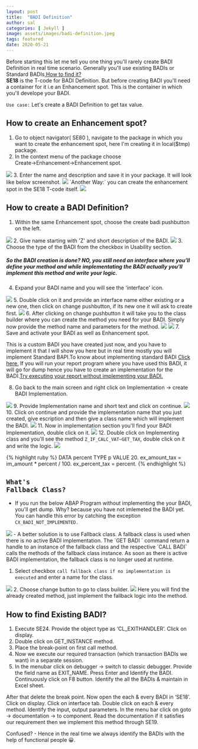 ```yaml
---
layout: post
title:  "BADI Definition"
author: sal
categories: [ Jekyll ]
image: assets/images/badi-definition.jpeg
tags: featured
date: 2020-05-21
---
```

Before starting this let me tell you one thing you'll rarely create BADI Definition in real time scenario. Generally you'll use existing BADIs or Standard BADIs,<a href="#here">How to find it?</a> <br><b>SE18</b> is the T-code for BADI Definition. But before creating BADI you'll need a container for it i.e an Enhancement spot. This is the container in which you'll develope your BADI.

`Use case:` Let's create a BADI Definition to get tax value.

## How to create an Enhancement spot?
1. Go to object navigator( SE80 ), navigate to the package in which you want to create the enhancement spot, here I'm creating it in local($tmp) package.
2. In the context menu of the package choose <br>Create->Enhancement->Enhancement spot.
<img src="https://lh3.googleusercontent.com/G6DFes9XeMl6RvknoxCJsKT3SoNx-w2xBT_kq5ldHxYEZulYuVVqEtlnc-CJa1KsuzUw1bptQtr4cQhpFzy7ee1exdDn0R4eOjXUlk7WMLD6YLVEd_bl_veQK_YP_ioq70H7WZRkgYjGvlm72NOLBbvitNjEsvx3NC4WVJZhGa-T9EQqHbL3xXYVvBrlx-lfNgIp3D7dO6J0Cq1GYYlZEHZL02grlNMv3d5EYZvhoULAs0OyxWTyXK4vvN6o8DLF83nSSzKHwW4IEdH7Wh3gBrAnxrM7ZhkEm1ShNkOVFHH-LL6FscMdVWwgtqpOay_-fupBserT_AWeN-LJpfEyhDB4hoWYfL30L2-zochtAR9RElmo5x5sQUfXJ89KEFOebBYrNSPqLGjp-V2hPrq2KndqTJ4yTKKVOA0iLqllwYD_bHC3sw6cH2bQAsq8k74M1N42OHZ6c76428WIZ9lNYPOc3a3FkMVR2F3os-weVl4srOdljNYpHIrJwK3QootM89U6wF8ovV1xFo7u0E8RjPHGINvLe__DSo-0w59QRjg8oSL2wjMpwy1hTsZeyvhljCsihH3umonlXmqYwFa0EjNN0vsz90XhIxbRRABLSY3V9XlripxSupdgaqaRSkEqqC-ArqgZy7Wce90gWJ9Uc3z1oRQo04qUycoSbxoLkBF292MoOpkWGZs2EnRI=w665-h788-no?authuser=0">
3. Enter the name and description and save it in your package. It will look like below screenshot.
<img src="https://lh3.googleusercontent.com/DUQEOvJfPx__xwacmxSzC2nDvUWEFvE5kILHoKOeeup4XiGa2-pEfrDfeskwLpwYXdKOyNSGoT0_99TB4ewYDgJNjD6x1HqaXBzeG44s-jSuF6kMjVfsNqKzRb8n-et5M0a4TZT_yWhHatUliaErqVsppvZ0Fz3LbfRAomLDMs5UpritZBxIcsXILhYKPtVdCTyOmMcAQWFoFQU0NvYim24GUmogXl3JLajYa5LsK_NniUiwefvhyTHHiyezS5c0bqE8pjN0L5_0KEBVgxzUA-5KXkbgD3TcKW9oBETVy8RYrjHOdkrpEF5uqlLZEhibxdny6cPpKysOVXZHMv_g88mcWP8Kce6kinaLL-xQw7uTGOlbMDBlpw0FrUgh5kv3ZL15iPbYVsK22dzZ5_v_1yqgRxj-Ve2sC5z-LarZqsQXSmx4BiPhW5AE44pNovCdPGCMl_o_-8hDmM6cYACbYgoHg5z_H1LOOF8x-oESNCMkSfenRujvH6RrGfLEFGPvplWCxX2Y3RLTY7rO1C95F2ml7UIrqspDILuBN8LBFRNAYHoEsMSdnKl8NNFN-K4b-wfa2C3azDzqKgWHWti4zyIRduO3k9lUCS_0S7VE6FkGNFyzWD7AoOGhT7EhOukka3P64Fxuwq55GCzY1ZMEXmpuH8NbvB5Z6gp3E6S4taqXGm-3K9uBDgZSNvpx=w1440-h457-no?authuser=0">
`Another Way:` you can create the enhancement spot in the SE18 T-code itself.
<img src="https://lh3.googleusercontent.com/IBSWd8p7S6n1IqQM5Xv0MsYGZTFA9c3ekRUc5dhdPsIGFJXqJxq7qtfBIOMrHh985uzfV7rJgUgpWrnzkajvfbdOWQ5TaTwko-lxpcauWn1f0eaqvdu0uzRnV0ZuAklQ2lGg5DbJBepoG9cbpmOdHh64qSMhsJC9a0uPSUzsHXwecIWyDSAtR-8kmb_s-HqtIybO7cog_cXcPsStfKu8wc953Mw-RkbVG91mk_aBJBQIFhf0zvqKi0ddKH8yVCI4fP4THDAMXc4N0UIACt9PaOBRjO5zHNbO5NCOos2eqbc-NPHNMXs0f3eYwuyKRs1VOtpXmWlMYVT6m4xkQE87jHEFbiczRtiYRJ4-T9OKCoyUidJF8m1NZlrD9jJDy5DrvBDBHEyItuBXrmTNehLIVcslQwDjqV-SKeTEesNJVmGm13R6G2OpnKtmwS6_YqfLAONVIdlXgl3yFNlCLYyayHOOal6vmXpzIJT2dov2RSsNBNBmUmgAhSyM11HdEZbg_e2ex0JuxSdrQuVHkjCOi-BXbY5_dZhheZlUYy4qh1pRTBcjU3pUWrvQfqNLZejSBc_DjcwUDIP7foLOcxaLRY8cJSpRT9uz3Jl18pfl4aKMUt8WIRa6XZHGYhKnDuAXI2y5rN7397iqSGUsnp18GAvbXsnDEhOiZnkMsqqW9uhubomGRgtZmkpeCvoi=w852-h380-no?authuser=0">

## How to create a BADI Definition?
1. Within the same Enhancement spot, choose the create badi pushbutton on the left.
<img src="https://lh3.googleusercontent.com/ZWudyAHk07LO2VIGTn-5hwB9-MvSNTji-qNUU0Ua2pZaSwAnG941YsEvbskw4cizYOO_qmxU4obZnIHVxTB49bylIvMSW7TNnuSWfmdcXTPiitiBECJ6hyWvhZmJFhmzUZHVk_ITYUFE2bdorg1huz9a45XkWCSr6cQqysi2KcjkfjKhcZzx2A1Bj6XQ26VNZ_Ms1042QimCxYjdoCx52o_Rdb4jMsFD-aa10n--AzWA6w0-A4Q0_fJvGMcTEIlmLJOtR-Ajcx_Om1hw3HLz8BOz7_Igzqim2UXEI7I4gLFmCYLz2CLj3TtSudfFmCmCTCG1YBzO1rKa4hdKBi7_b2Co-5sVn41qHyMSLutlq-lRnP_tQIUdDLeLqh4sC-5kySl_MMCMkPWN-96cF166INkuBhL0p6L44JfeCXlOB7kQbrlLob0lzvnbjh6Y2u4C61hDY_SRwGkGxXTKnqe8KOS7Rm9gjK92yYHAR0rbXH2cn9blMnr_3IOeZ5MnZYzMzKdiPrJ0ZK66vWDwcNiozu_z4NfGmZrN-xDicZKxpDd5Put426rQY2uQxC1sT0rwOwJ3mYHGwk3n6Dqxd8evDmQ-906yzcgnGH5fW6aINrmA4FwE0xK7wLb7Lcuob1UIwJq1xbtLxh8Z2KKbOtfugbCM36VRpXLzL7cDPNsd6nxXCtlH7wZ_MqIgwZuT=w1320-h364-no?authuser=0">
2. Give name starting with 'Z' and short description of the BADI.
<img src="https://lh3.googleusercontent.com/V20LztBGDb3inI-IjgZEX7j0Bk4lEQ4jIh56-S1o27PxozPzVq1Ewfhv5pMMs_BZG_tr7r3aqYuFAV1nzS4ezsjogxQ_j0QZjo1J9ZSV74RqS1gFy9tODVkC0aJnIJyhBUiswmoy4dEVjMJ7vFtbmB_JbBsgWR3xIMKxgwk6x4xKmFV8I8SX9X_lcjD8yV3ACbSAmIS0S4BsSHFZI8k3K82f9DIvauIKcffAdHc53BbfqXyTi1Cqi3dCdMBQcGRPSO10r80iu0kO0bfApNTRgvB-Xe2TinFLB05fbC9m86IxZqaZmAw3ZjN_BzqQoSQCBQHWHrDjkaJMgIct8WleZxC9j8yfqiEtuFAsiRBHQb9265FlKxMf_GWFWK0exsBsn1gZoN_irrO9_hdwmAD3NGfr_hUqQsDXpqs1KmX0giqg4r1eTEdM3TPbK8jduI0V_8DzSAA7lb5aPrTPTI3i3WKdV3sQrun33D_si9UT7zkI1lSMooXT3ScF4hPksSdi74eQ6jHH3qj0PHdgB0D2xVmrh3eX4XQSd-Ug7YMM9rK31GPPx8faHopCgLvBAy6uDvHL67lhqGu1yfBKpaF_ya-vgB2x2MkyrKplEX-d7K-izNYel76xAp39QCT8GHvFCrirkr9krsOplsUVZQKFs5MgDIRbDgICecKQWXB88SMBCvP9-Th8XVxI52j3=w1062-h228-no?authuser=0">
3. Choose the type of the BADI from the checkbox in Usability section. 

##### So the BADI creation is done? NO, you still need an interface where you'll define your method and while implementating the BADI actually you'll implement this method and write your logic.

4. Expand your BADI name and you will see the 'interface' icon.
<img src="https://lh3.googleusercontent.com/Bj3-rl_jd081W4EpIfYjWV6Fc9AHPjbZdPlHxgGnJbfDHk6MadtWE30yaqzPy5SpIzsZxrdo8wli9UF9zrEk2ev2SD9q_gXVGlDH1oRIl7CNgu1A2PbkolzReOUbwL4h0LSJsxuDNDytyh9uI0L46Cfh2RDk-mV1MH0AtEhLtgL2WvxkDRYAx0RhVta4i3AUy4xGnwRqalZ3MM2FX38TIpuwWvxKBoS267LLrHTJyzrLFHc-Abvt6UMY3W0Kzbj5UMzZkz56ftGnXPcfeura6K63cadnX9VSuSOLWmcPChvvQWlrsJvr2JNDhWoEZS4LS9Qiv2TCAv5vYKOY0c8xjrhiTqd9H9dKaXME8mbvw7y3CwFSnVyAZVw9HGwwmO6Zh5zgDldhkdFoWDs5ut2yO-Rbo-4KrAMyf-63KdfPBhmlaULrT5sTqUVOeOzfM2PzaefIM4fWTXe5AvdKzr_YOKUuMx2-oNa5EdMVVcbKp8RwZMzv5lOP6zASwPb8mq6mfW3UTjJooNJ3e-glsUR0QwvFA-dBT-TdgUG2BP7jXcGmpztIU4CQUSGcsGSuJ6M8HV1O35zjUe7ln2_mMLiajetZaiMjiewd6RL1rr4qWmQc-Nj2kYEDSZbK1oZbg7mLPqZIm-XtyaN9EjizSMClsTTD70b9dJ23PPG-pS71Yg0eyV9GX1lhEprIFTTZ=w508-h470-no?authuser=0">
5. Double click on it and provide an interface name either existing or a new one, then click on change pushbutton, if its new one it will ask to create first.
<img src="https://lh3.googleusercontent.com/7cpYYA7VzT45P96-MDROvzB7kBFNAyzz9epNlm9eWIcwsDmfnBWVnqw0uNI5EailhO8Bmy7EJq6e11naUAFtS_opxXz11EQhh07kzupxuXufis6s-1273Fp9QIk1krZi5nxu-ueB8LSbXQQB69IXtvJO-30VXUReHLAOV2x4otxn56vdj4PTQOlYKMH70dH8trM51GP2Apqkve6UERwVLv_0TovO9mjFq9V1AKlx12gmQwSRS_ZmDT8x2jswtaRYwF5Jd7TXM6vuGXYyY7LdFtvtpmugDmo4SX29pZd-YJGuXVEbWEHXUM5iQYl1EWkCkkoDwoNQVNQ1lHJYMwGSyGzepyD71LoKCJZTTATs1N7NxKwJC50Uz_WY3QnejwE6JaWL010JFLd68kVdoq8sBkMBQfBP39iNFJf-IngNcgcBrJMdUUOq72Z2IQ2pdbHypBVzZHXHaWHtWcPbYTJVUVx5PwMbVQaohrGp5-tb01iCz2muLme11Ya1-MzsLerUpRdtU-UVF53RvRcbGEpzM_eQwhz0KV9N0gJwyECYl6brCFEz2l_TYTeNGwMz8YQU2z0orY9DH6Pcf_EyovOVqYD13OQdsugg7cFr2vHQNDukxlXVhcXBVgujeJsX0_NIiotfR_WerYmS9o-8W3BFrok-5fOHRfw6cN_lxtYa4JmUsemK6-RH1Kn3jLoB=w1114-h600-no?authuser=0">
6. After clicking on change pushbutton it will take you to the class builder where you can create the method you need for your BADI. Simply now provide the method name and parameters for the method.
<img src="https://lh3.googleusercontent.com/1MTxAry37foTr7YvEZV6wpvGFPZB6OtI94DCmqGlccv2OQWZqemualhzzl3bdiaHtBXGbPUYISUGzk1mHMcSgYE2UQpAuaUOmwsWiS2JyIGL3x3n2YNpPbUlXVhzFcRp-Kgjacqe-qfdPT-tJYGkrVY0NM8FRUjBL-MVNnlyjOf1AYzx3FSpOhXa5ng7yFpyjR5wPELsY6-y5p7sgw-cHhapkwEakPoIZ4V6h3OWn54UfP6WBOF3m8oFWvnmfhqlx7dg4DZXVeMRRIarJ0nE4zCEVWr18ThWFKG1TgFJBFGXCJkrvAAtMl4l0upKVfriUB4MothXyMF70j3d9JBUnOfi3LGELlFFaMQGrkt8Gt0b4qDTq0Q_1NP3N-nRxzN79CwduEm1PxfO_nooyCIFeu0updDVSaeitmFR9UpX_SfQegExPWXNt0VhPItoIytCDZrTAvwV-ZFO53tZlN6rpniCfxMdx5-QrYKltbsZKy9gTBFoITXlAI2TqkTUvcLbZ_czY_6Z2FmWqOCqTLfCJ23Yi2Cu9cJ4OkHHSEynCs-UgvClCzsC-fTjNVBmaYU-VbmCiMnHI5_aG1hQJFW_CttTE85fup57miK8u5omXNo7Jqy0niRbApa-WvmofBOS-JaO7NtEweqwr867fH-1ANZvDMHLgThZA-IqNQAgmmMAAPQsmP-9y1XNflZE=w1408-h302-no?authuser=0">
<img src="https://lh3.googleusercontent.com/KhQqvdZF4VYQ2RdfbcWoeJYpKwDoYiZtq9ldIAUE04WpinUKXnyksq7RGTB1KxoX42vggXZ25utQByTQ07qCoVWke4j8y2czAzN-7gRW7s65Fj0vkmealgsMFcpMokf_tzVOHIRcJVu7tG6v42-Gee69u0F0kgmmpYmO4lMAZVFrFcQJSBHl765egOUec6YejEm09bkEiiBCSwFqOkVwgaDMqAEsaRmg7H7D6dU4w-c66XKCPAoZq2OsqLcYWHc1KDrEa0S6DVOIlmwtZ3bZ9SZladun7oiQTqXwKvZSrX7h_8K_YPLJ_9YEaf0xTAE0su6sehOWRu5mUeeVN9G_FtSCwzSh_nz26TK_LmiodQ6RQNTr_318bDQBUp4bHDVFqtmNyhqElQH-ShO4kC-JnX21dlzEGAlOWAFqqJSNIeVacNtr01NskiNAPjAmnAD-8WUWxov0TLa1gKuZwGFDnk84IWU_Rf02Zby6Lo0Xbzg5pT3hrcf4PYY7nUbzHBqpBRdgs7SNGRXFPOgPIoabc-eWLRYxF2ZncSs8LPBUtYXNycSvIskDz8OwbRaWqze0NVef-8fyIbzvPNU70ywXMnPsatM8xYJFRwEzFhta0ZL5Y2mX98XjIAOaAoM1IVhxqOUH6iVlWuMDMdXX6DfHLGjepQU92UINebzgwnoFNL0ByRw2TNwWv4FmOkBa=w1296-h404-no?authuser=0">
7. Save and activate your BADI as well as Enhancement spot.

This is a custom BADI you have created just now, and you have to implement it that I will show you here but in real time mostly you will implement Standard BAPI.To know about implementing standard BADI <a href="/badi-implementation">Click here.</a>
If you will run your report program where you have used this BADI, it will go for dump hence you have to create an implementation for the BADI.<a href="#here">Try executing your report without implementing your BADI.</a>

8. Go back to the main screen and right click on Implementation -> create BADI Implementation.
<img src="https://lh3.googleusercontent.com/kvjLCZEmt3A9lcBnS-2xHqBibR-PqVH8JscP7-zxenhDWzZ8r6xyFYzWfW85EK9KVss4i93XUCka5di6zvd9E_qfOkSc6B5NzQM9FITA5uL9BN2pj3sCYtTjbl6_N63X19mtNuWFjDWHHvNPKJgjz3kAliq440Y4MAJroNTmLuKlKHPj5iUCZuJZbYroQ8IMZyoKesF7s1Ko-eOoXPNfUNQ3PL_04yMSatupdqsNf-Pa0v4a9DJPKmi5PB8s_B1WK0Jl3fIcq70Rjc8JN6R_FSMWOjZDM8gD2ydew84No5gBj02105T1HPYRr902Y_pEHy8Eh0gmG3oIbf53NnuziKeV36P4_kHi0VodZoE02YXvV_ViLpCsd7vHiQJIvsgFPsYX8UuVSu7x6FwLBxZLREJXPrUq5dhff5hDgzst5dplC2aYWqWh5iHCq3E_K6rkssLhn-9Kct1ucxgZnoEkAvEaX15LUG9Vby2uWqvYxVrYSz60X5e8l1Pgku8OMnUIRPWDoYUb2g4TDNiqJaWUGNSzkyUWbzXj995h5CUgHTTo-hjLzCLHEKBnOAg1GbGCQXvDt6sAlXvdd8tyyIQjgCx5s8I_5Mzm75ZQIwxxBSskbPKGR0__nPsfdX9d5XqKr8W6D89WqnT0WvYAHYZ6hjf3ZBMaD-XfLanAX2SFwkMC5IK5pdRH5QW8Wov_=w1440-h447-no?authuser=0">
9. Provide Implementation name and short text and click on continue.
<img src="https://lh3.googleusercontent.com/lzwLHiLZoYq0f9OwzeQonyNrh0uVMvNnyIXJsxU1W7uHm6c4ADFpT1zcTS6drJwyYe-tt9KigPXeGTbmpB2ja-JMMwnOXD33PhqIKGPiqemnwK7kBxT405Lbye7HQ9NHThHSsYk00eRb3cYOFzP1W7E-Terlq04AW5oNlFE2Noy6F-Bo2teU83YrN-Yx-ilUljPjwXduo4vvkffhs6A5HnU_nrhpd-4hl3diA3BDcBTF83P2g8GoMMK8zz_nSscdJzoxTYJPbre1m2uOnqBQkxGn9KN1NLQmUJA-UqVMrfSJ9EVJQi48OxONptRs9JnIsps6c6v_PaDX7D4oFnRIWuYdGtufaK5h2MQgt-K9HpB3q6gTG8HZk5aTrc3C8TeHshkw9RtyZnIbON7158x_1ea3NRkqFSbfj3DiHkSV1vcpUUWDlCurwXL6Lp4C-P_hzJtL5cCrab68z6-GpyJh4xTU6IBJfNbiAfNj69530cSVlCqCKD7A0O4q9Ixlb_W6ZMQF62dR_AcCkVtKgqR4IanfgSVO6fPg4T37e-BeqZFJI1KsOcEnWrt2E9Bzr9bADQYCy2juS3uDIM_jbZ_rONgOWixo8kEdgVja69pDcbFL8ZjqKKZS5IEBh-_utpfh1KGXPE21ZC4ZprQGlNx0iCETKjdFGu18EcjeXDiWgSOkOJ_xcV9wEWflVcaq=w1440-h259-no?authuser=0">
10. Click on continue and provide the implementation name that you just created, give escription and then give a class name which will implement the BADI.
<img src="https://lh3.googleusercontent.com/Az8u4rUBKVPRh14nyL-RVbl81Qfip_PPEztikZGzbKJw9HV75ECbCe-QSFLInXEyTt5SAF19M6Bpl1CYscpxV82sFI53vfyTOcduBAEW02s4csdX1mDJH1d2qz4rbeKZpvXGf2F4QpNTSoqHZ4P34p7ihvnAbfeBddgHaLSJeuc3DTQNoc9yU0LtjZcRnWmNlGIdIeQi5WlKCaQZ3eb18w-MWlRTwORhu6y0IUwdwVlosD5g4FSeJRaNt-_nLRUUMDoI4BAeeceV1wlU8Xz2RjWRtbfNzM8rbC-fFzRoLcbKZZW0w0klZ_MWcPHpSb20whNS6tLqyKf1nyRqf76Q-5O2M8OTE1-oeXS-VYVMlYenvqu8ohCFomdCH2_lTmmlxB6DvuxVa-ezbFrRRrXMm-QR-Mzwb-oExvEuwrRPYc0nQl9Ky4JNxP3ph18kivy6JsSyLK7zn0LQyU6UFb7EjifQKYIkWszNks8DKv1P13vuLRbofqD5Cy-riYarlQT70x73W7WSY0an6vtHwyf69tsc5GmoPOhjDfSz4g5v1RnTlCkwoyoX17EOP4nV0BToxCCcoHVDwdXLtbShHR2EWFYJG0f7JeKl3XqXcuzT4_p5j_Lc4cqHNYiFzFItTVrtRzDQq_Fnrgkg9o7szXN049zEJ4rnsiF0WmYithWro43mVvKORLTLzLLO29XP=w1326-h270-no?authuser=0">
11. Now in implementation section you'll find your BADI Implementation, double click on it.
<img src="https://lh3.googleusercontent.com/Sa3Gtj9H66NhDjEJYPZcl_G6K3noyd9WeCMTCvoetiZnXzlpuQWJB33uqXSm114NuUCQ1sVjbcuY-j0C4mbndeTqbu7uNImeMfdD3wQMTG-NIh1Yu2rKvKDKlRmhrIrWK-tAXSpph_cGqflF9iv8WrQ5lZ4WPRwzx3BMiffAS8_HkOEqnT60KOT3smGh0pIucJqEo_a-OsrirnpfQ5rmmueL6DoJ6JdJT_Ww26ImTON8VG4Tgk1oh7-xkTxOjjjjI-0OAmW2ig61UqUwsl9lWABXihm2VeGmskjd-IJmBPbZxbE3OlnAnvRGvdoQOlfjn_4HRlM9Nx8jjMFetqzA0xj2Csdnd1weJoIJBkytLtTnJcSVnLSBzVeCPbob8IE59a3ZcmQdIDjFaRKCvzNWO1hl6Nz9NqN_2ESVo27omhlEs6Dnoq91zrwB3RFZvPfLC_zHPQiBoNdV4ipfDxf5N2GFDKk7Z4J4A5xRIUyogFc1Sy6keyJziWZ64ygf1fN46mjGe5_I09dTC5iZ9MkCX5wGt2TItvacmUJICEK1Tzc8DYR7ELiuZReFY3U0ZkAMQ7dh3XaZENmGUBnQkNo4_69Bu-LGSwSDrol0yLDFqo6P_LhSjTf5G9lJ5MFEuLSfzB5hPfnrg8ciK-jYEAlymFf5zesPewwTFMNkjOCcc-98ZuxUbD9PhPTJrMK8=w1440-h775-no?authuser=0">
12. Double click on Implementing class and you'll see the method <code class="highlighter-rouge">Z_IF_CALC_VAT~GET_TAX</code>, double click on it and write the logic.
<img src="https://lh3.googleusercontent.com/E15BqEfqeyifsyX3jMC7WvToF6Dx3Ei1lle68NIkqd9yohkE__GnKaE3g7SJYqIZiibJ9K9OQ6OGqSIJ7wwTm-IDiF5r5Gwe8wA83km8af2WXGg2l98RuM0LKgz_Bf7ayOq3w-8bu_y1GRKvUELcE746GVqQGY-_o79DstLC-Anb6Q3K6h4TSIl5cylSjLMnHPA_I36wdLqhyrfitQuyUej06dGMdEKzH0dNKe44uR800I7l8oNk_fJpJqqhjc5sgzg-0gbefcGwCEtQ0iav7n8joWNOhRsAcxRCyO9sa-Aj8OEALuz81Ey2I9_P_xs38OVlsy9Y90A6Hk8vmt4ZKcqQd5A0S87ZrqPoyEbIG26_v4U4yXelczzbNSt7xdThJaShgRRE73TYoFmPdlGi0xVorXgoT-_AhkDDGfgvI-lTZfvKc8CxtAtyLjsEtqFoTimR-Wu2JwfmUGdLjum_wCnWu62CmCa51dLNuVHtzbw2MwnvnbUZGqoym1niuLtTCNmzxy-zG2GUX0LlTYePy-TTdqD9JylWE9EyxlXTrbC2CcLBtOlZKdUsOcfSjOMw3iOQDSApE7Mr7XD5UrEAZRhZZ7yjX7NdyhLGoqsD1xySGG3ZAhQVj3YlPNBnk3PJfdAD63QjEausTApi7W_41xmVXiW6BuvhdHQiQXU_JaXR7ED9tGrOig0SDCoa=w1440-h380-no?authuser=0">

{% highlight ruby %}
 DATA percent TYPE p VALUE 20.
 ex_amount_tax = im_amount * percent / 100.
 ex_percent_tax = percent.
{% endhighlight %}

## <code class="highlighter-rouge"><a id ="here">What's Fallback Class?</a></code>
- If you run the below ABAP Program without implementing the your BADI, you'll get dump. Why? because you have not imlemeted the BADI yet. You can handle this error by catching the exception `CX_BADI_NOT_IMPLEMENTED.`
<img src="https://lh3.googleusercontent.com/YPkZEtRJc-Ghtc3LqKmKktDAf3VAYLNeU4taTxrgK1QpCXNafm1eQeBIXxg5j6pctWNPCDQHqEeOQCjTL4mLDvv8KUNw0Tuug0bNls2r_h7z3fz3qcIyjeSRLxeKBfF2njUoKtJLMdO1IdQ0Q2QJAPw7qgxQZ4ReqVPvN5gjH4DPYF72IQ4pqpLKL1QJGyd1MxQixGlS0dNzomWJ12Yn4geWjpyjJJJGA3GZEISou89gs-VqvXMOtb18H9QOSjMmelKOfbGh1xqvShytdRl_GY-k35NB7oXDGXCzh9Wv4oIpJ53qBMjtf4PTi0sLH0nCUtYgxq9JvKHJWBh-K4ia-hWTVWuUkhKC_Q-y8uk5T-vepdhSr8XKFgt7wCvEU4LMKtK_dKfpTbw-gBHpXAU4xJcTBe9lEjB1YcxrlTIW7fBtKdmv5BdoOuCqb603T3nz5ztb9-JxOVYnvqRyRGgciLaI6g3NiiHDKyhOI7b3rAwViqdpciyVr-6WnTRl2xsauDO7bM9qbQnYeKHqnr_a_F3G6UhkxZTUaAMzmrGB_glTYfnBbUUm5GvaWd2_I43QlvhDw7ItpJkd5pmbCVZP8gQYeIzFnVNBiocEijvgSU0uO8uNv_q-m8shAqRp_31DKpwX6vV_p3nDOzcWwsdFwFuiHVVV2itQorXdOMVpgC_wpJe1vcGfEiceOA3b=w1038-h754-no?authuser=0">
- A better solution is to use Fallback class. A fallback class is used when there is no active BADI implementation. The `GET BADI ` command return a handle to an instance of the fallback class and the respective `CALL BADI` calls the methods of the fallback class instance. As soon as there is active BADI implementation, the fallback class is no longer used at runtime.

1. Select checkbox `call fallback class if no implementation is executed` and enter a name for the class.
<img src="https://lh3.googleusercontent.com/bq4GZfygh7JOzz_pSnAMSYMh8LbdsEXcI1WVoAJO8r21xjmwmylBzgZScGojc66tJMijEuCh_h-NMd4jPvuj18lAuNXaCPfr5i_1MVVJoAkA6UfOHCtdP-SigmPGg_p9bnR8OvS487PV4k33fadpJDB08wqLUwLIs_GGGTrRJ5td4GzzqWAli-B-Cri0AfCzWG0bgm_OPN4ka8J3X6ZyaB2Nr_3ANorb12cI_HtUCXe2mkLyD936p6zVZrAZ95mhT2VT7dkO_V2kF-1-4uejL97vkAJghZ1gtqxtgMZFxYsxrkOetqVECQLWh2zxKnLg7k31XXPC1c_nDxLRILaUY0KtWe7mp5Va7vHbtBKLmA24zK0oDB3xvmGUazKN4BBDjwK1VBjRwdSUE3B3l96w4KC6cqp7G0pvf2DegI2BiPFTTLD6L0CRnjTH6Esg0jQy69yP-7nPldeAt1q6GyW9Fu9HRTIP8401y3vHws5d7RYAcagnQhoea193f6Y4zLaD8TzzRFxEjy-jDeyqgRzzuPtWjmChY28gkZWms6gf2n0o95NBck_1_u-pP2ntzQIAeXVINDyWVrzLHk4AXVgVKuBI1aZ4ojBxODthI2ivdILB_8YCaYjsMG7BApqiSkTGkbU8jjbwvo5J9fnm2c0IgWsC7tJ7w0sQ4uMS-XAXT_pMdeym_bsOA4YpLkOA=w999-h788-no?authuser=0">
2. Choose change button to go to class builder. 
<img src="https://lh3.googleusercontent.com/xmzT1S2qAT8U5rV35fNMxLnJkKWoXFNYS5gBIDcPu9lkcjkEbRzPw8xffgghl0kD5f7qPIj8pznQgyLbry4xsr7jmH7dkFUSdNDDqv4OeHgqdlVy-9W0ARkPy6QjgPahTCdRRW2x3IW5BICg2hgmVPTEbZOVDqElStcUAZiFCyDutkACax6ljD-KqSc5718f0HysjA8a7B7EQyHH2KTnULFjsI3LJpOJGFjDzHVSriiUuwIPct3bQJUcY4-K9dJVkk-BThtLlkop8P0l43PjwoVxNBZE9x9_mUizGm71-8NWe7ZAYxkzSaQeOSsN0Lua_m_u6pN3OuI2wwlWHCSEM31uO85CVf4Infx5B0fVmR9w1EQw5NTwT8dswnr42vjpEEDEzxOo2xndGPMIK3fiF9X2p_yESxYU_Z9tr1-n3Mv6Cs8DixAMXuquIRAnixA5RiiAFe6Poi72eUmfVTh0qIPWhcDclYIjo6BR2O1ZRcruEzhvqPSP3B4PFe5DcY9LrdHCqOF81Acvm9d3TptSNm0yUYY9S_dJl4aUZxMFTdQ3igMvonwG8KQUKU46OJGc8klB87lj__6bWRsJl1Vys9H_Pt-b_QP-ZO7nx6rncImqpLOywP72DHJDjel09DxoNSFLCLFFLI42Hkx017pP_CjDDEzV_Id742AV1_cDjt8CErAqJZJo6Y0wfXvu=w1236-h322-no?authuser=0">
Here you will find the already created method, just implement the fallback logic into the method. 

## How to find Existing BADI?
1. Execute SE24. Provide the object type as ‘CL_EXITHANDLER’. Click on display. 
2. Double click on GET_INSTANCE method. 
3. Place the break-point on first call method. 
4. Now we execute our required transaction (which transaction BADIs we want) in a separate session.
5. In the menubar click on debugger -> switch to classic debugger. Provide the field name as EXIT_NAME. Press Enter and Identify the BADI. Continuously click on F8 button. Identify the all the BADIs & maintain in Excel sheet. 

After that delete the break point. Now open the each & every BADI in ‘SE18’. Click on display. Click on interface tab. Double click on each & every method. Identify the input, output parameters. In the menu bar click on goto -> documentation -> to component. Read the documentation if it satisfies our requirement then we implement this method through SE19.

Confused? - Hence in the real time we always identify the BADIs with the help of functional people &#128512;.